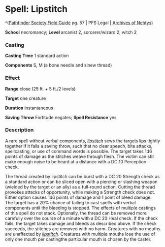 # Spell: Lipstitch

^([Pathfinder Society Field Guide][ss-lipstitch] pg. 57 | PFS Legal | [Archives of Nehtys][sn-lipstitch])

**School** necromancy; **Level** arcanist 2, sorcerer/wizard 2, witch 2

### Casting

**Casting Time** 1 standard action  

**Components** S, M (a bone needle and sinew thread)

### Effect

**Range** close (25 ft. + 5 ft./2 levels)  

**Target** one creature  

**Duration** instantaneous  

**Saving Throw** Fortitude negates; **Spell Resistance** yes

### Description

A rare spell without verbal components, _[lipstitch]_ sews the targets lips tightly together if it fails a saving throw, such that no clear speech, bite attacks, spellcasting, or use of command words is possible. The target takes 1d6 points of damage as the stitches weave through flesh. The victim can still make enough noise to be heard at a distance with a DC 10 Perception check.  

The thread created by lipstitch can be burst with a DC 20 Strength check as a standard action or can be sliced open with a piercing or slashing weapon (wielded by the target or an ally) as a full-round action. Cutting the thread provokes attacks of opportunity, while making a Strength check does not. Either option causes 1d6 points of damage and 1 point of bleed damage. The target has a 20% chance of failing to cast spells with verbal components until the bleeding is stopped. The effects of multiple castings of this spell do not stack. Optionally, the thread can be removed more carefully over the course of a minute with a DC 20 Heal check. If the check fails, the target takes damage and bleeds as described above. If the check succeeds, the stitches are removed with no harm. Creatures with no mouths are unaffected by _[lipstitch]_. Creatures with multiple mouths lose the use of only one mouth per castingthe particular mouth is chosen by the caster.

[ss-lipstitch]: http://paizo.com/store/games/rolep
[sn-lipstitch]: http://www.archivesofnethys.com/SpellDisplay.aspx?ItemName=Lipstitch
[lipstitch]: http://www.archivesofnethys.com/SpellDisplay.aspx?ItemName=lipstitch